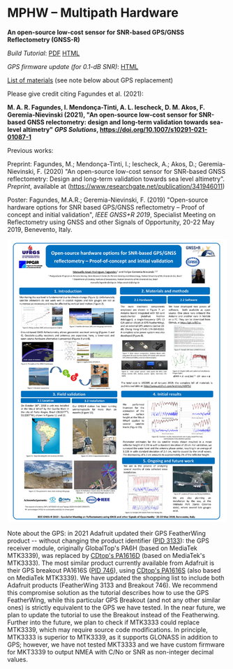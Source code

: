 # MPHW – Multipath Hardware
**An open-source low-cost sensor for SNR-based GPS/GNSS Reflectometry (GNSS-R)**

*Build Tutorial*: [PDF](https://github.com/fgnievinski/mphw/blob/master/docs/Tutorial%20MPHW%20GNSS-R.pdf) [HTML](https://docs.google.com/document/d/e/2PACX-1vQWZE0kOz02pycYrD1TnTDzAgdpxIq0RMhyQfiYGw8P_tUOE7rEuvWMlt8Ty0SoXUEcO8JzxejXl3Y9/pub)

*GPS firmware update (for 0.1-dB SNR)*: [HTML](https://docs.google.com/document/d/e/2PACX-1vRgaPN-DwLWykGz24BXa2qgG28hbRy6T5IGEQxT7q4LyCSPI0ueQJESf09gBgwl8dzqlyp1pLM3dm-V/pub)

[List of materials](https://www.adafruit.com/wishlists/469752)
(see note below about GPS replacement)

Please give credit citing Fagundes et al. (2021):

**M. A. R. Fagundes, I. Mendonça-Tinti, A. L. Iescheck, D. M. Akos, F. Geremia-Nievinski (2021), "An open-source low-cost sensor for SNR-based GNSS relectometry: design and long-term validation towards sea-level altimetry" *GPS Solutions*, https://doi.org/10.1007/s10291-021-01087-1**

Previous works:

Preprint: Fagundes, M.; Mendonça-Tinti, I.; Iescheck, A.; Akos, D.; Geremia-Nievinski, F. (2020) "An open-source low-cost sensor for SNR-based GNSS reflectometry: Design and long-term validation towards sea level altimetry". *Preprint*, available at (https://www.researchgate.net/publication/341946011)

Poster: Fagundes, M.A.R.; Geremia-Nievinski, F. (2019) "Open-source hardware options for SNR based GPS/GNSS reflectometry – Proof of concept and initial validation", *IEEE GNSS+R 2019*, Specialist Meeting on Reflectometry using GNSS and other Signals of Opportunity, 20-22 May 2019, Benevento, Italy. 

![poster](https://raw.githubusercontent.com/fgnievinski/mphw/master/docs/poster_pre_revisao7b.jpg)

Note about the GPS: in 2021 Adafruit updated their GPS FeatherWing product -- without changing the product identifier ([PID 3133](https://www.adafruit.com/product/3133)): the GPS receiver module, originally GlobalTop's PA6H (based on MediaTek MTK3339), was replaced by [CDtop's PA1616D](https://www.cdtop-tech.com/products/pa1616d) (based on MediaTek's MTK3333). The most similar product currently available from Adafruit is their GPS breakout PA1616S ([PID 746](https://www.adafruit.com/product/746)), using [CDtop's PA1616S](https://www.cdtop-tech.com/products/pa1616s) (also based on MediaTek MTK3339). We have updated the shopping list to include both Adafruit products (FeatherWing 3133 and Breakout 746). We recommend this compromise solution as the tutorial describes how to use the GPS FeatherWing, while this particular GPS Breakout (and not any other similar ones) is strictly equivalent to the GPS we have tested. In the near future, we plan to update the tutorial to use the Breakout instead of the Featherwing. Further into the future, we plan to check if MTK3333 could replace MTK3339, which may require source code modifications. In principle, MTK3333 is superior to MTK3339, as it supports GLONASS in addition to GPS; however, we have not tested MKT3333 and we have custom firmware for MKT3339 to output NMEA with C/No or SNR as non-integer decimal values.
